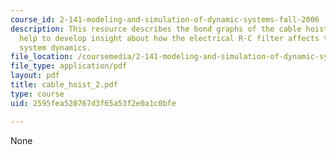 ```yaml
---
course_id: 2-141-modeling-and-simulation-of-dynamic-systems-fall-2006
description: This resource describes the bond graphs of the cable hoist models which
  help to develop insight about how the electrical R-C filter affects the mechanical
  system dynamics.
file_location: /coursemedia/2-141-modeling-and-simulation-of-dynamic-systems-fall-2006/2595fea520767d3f65a53f2e0a1c0bfe_cable_hoist_2.pdf
file_type: application/pdf
layout: pdf
title: cable_hoist_2.pdf
type: course
uid: 2595fea520767d3f65a53f2e0a1c0bfe

---
```

None